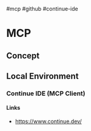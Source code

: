 #mcp #github #continue-ide

# MCP

## Concept
## Local Environment
### Continue IDE (MCP Client)
#### Links
* https://www.continue.dev/